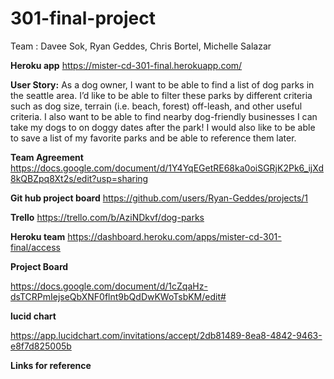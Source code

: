 # 301-final-project
Team :  Davee Sok, Ryan Geddes, Chris Bortel, Michelle Salazar

**Heroku app**
https://mister-cd-301-final.herokuapp.com/

**User Story:** As a dog owner, I want to be able to find a list of dog parks in the seattle area.  I’d like to be able to filter these parks by different criteria such as dog size, terrain (i.e. beach, forest) off-leash, and other useful criteria.  I also want to be able to find nearby dog-friendly businesses I can take my dogs to on doggy dates after the park!  I would also like to be able to save a list of my favorite parks and be able to reference them later.  

**Team Agreement**
https://docs.google.com/document/d/1Y4YqEGetRE68ka0oiSGRjK2Pk6_ijXd8kQBZpq8Xt2s/edit?usp=sharing

**Git hub project board**
https://github.com/users/Ryan-Geddes/projects/1

**Trello** 
https://trello.com/b/AziNDkvf/dog-parks

**Heroku team**
https://dashboard.heroku.com/apps/mister-cd-301-final/access

**Project Board**

https://docs.google.com/document/d/1cZqaHz-dsTCRPmIejseQbXNF0flnt9bQdDwKWoTsbKM/edit#

**lucid chart**

https://app.lucidchart.com/invitations/accept/2db81489-8ea8-4842-9463-e8f7d825005b

**Links for reference**
